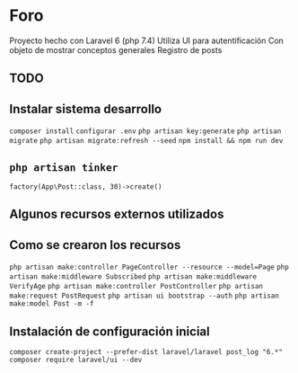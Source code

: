# Foro
Proyecto hecho con Laravel 6 (php 7.4)
Utiliza UI para autentificación
Con objeto de mostrar conceptos generales
Registro de posts


## TODO



## Instalar sistema desarrollo
``` composer install ```
``` configurar .env ```
``` php artisan key:generate ```
``` php artisan migrate ```
``` php artisan migrate:refresh --seed ```
``` npm install && npm run dev ```



## __``` php artisan tinker ```__
``` factory(App\Post::class, 30)->create() ``` 





## Algunos recursos externos utilizados



## Como se crearon los recursos
``` php artisan make:controller PageController --resource --model=Page ```
``` php artisan make:middleware Subscribed ```
``` php artisan make:middleware VerifyAge ```
``` php artisan make:controller PostController ```
``` php artisan make:request PostRequest ```
``` php artisan ui bootstrap --auth ```
``` php artisan make:model Post -m -f ```


## Instalación de configuración inicial

``` composer create-project --prefer-dist laravel/laravel post_log "6.*" ```
``` composer require laravel/ui --dev ```


